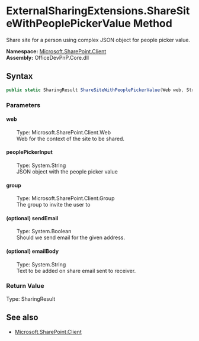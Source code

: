 # ExternalSharingExtensions.ShareSiteWithPeoplePickerValue Method  
Share site for a person using complex JSON object for people picker value.  

**Namespace:** [Microsoft.SharePoint.Client](Microsoft.SharePoint.Client.md)  
**Assembly:** OfficeDevPnP.Core.dll  
## Syntax
```C#
public static SharingResult ShareSiteWithPeoplePickerValue(Web web, String peoplePickerInput, Group group, Boolean sendEmail, String emailBody)
```
### Parameters
#### web  
&emsp;&emsp;Type: Microsoft.SharePoint.Client.Web  
&emsp;&emsp;Web for the context of the site to be shared.  

#### peoplePickerInput  
&emsp;&emsp;Type: System.String  
&emsp;&emsp;JSON object with the people picker value  

#### group  
&emsp;&emsp;Type: Microsoft.SharePoint.Client.Group  
&emsp;&emsp;The group to invite the user to  

#### (optional) sendEmail  
&emsp;&emsp;Type: System.Boolean  
&emsp;&emsp;Should we send email for the given address.  

#### (optional) emailBody  
&emsp;&emsp;Type: System.String  
&emsp;&emsp;Text to be added on share email sent to receiver.  

### Return Value
Type: SharingResult  


## See also
- [Microsoft.SharePoint.Client](Microsoft.SharePoint.Client.md)
